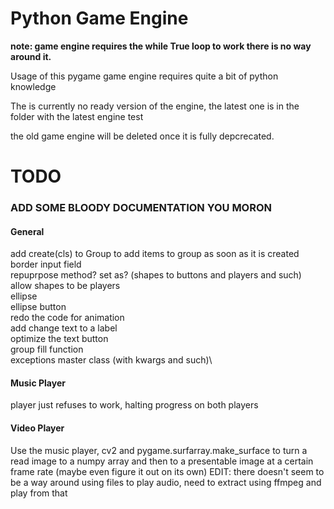 # Python Game Engine

__note: game engine requires the while True loop to work there is no way around it.__

Usage of this pygame game engine requires quite a bit of python knowledge

The is currently no ready version of the engine, the latest one is in the folder with the latest engine test

the old game engine will be deleted once it is fully depcrecated.



# TODO

### ADD SOME BLOODY DOCUMENTATION YOU MORON

#### General
add create(cls) to Group to add items to group as soon as it is created\
border input field\
repuprpose method? set as? (shapes to buttons and players and such)\
allow shapes to be players\
ellipse\
ellipse button\
redo the code for animation\
add change text to a label\
optimize the text button\
group fill function\
exceptions master class (with kwargs and such)\

#### Music Player
player just refuses to work, halting progress on both players

#### Video Player
Use the music player, cv2 and pygame.surfarray.make_surface to turn a read image to a numpy array and then to a presentable image at a certain frame rate (maybe even figure it out on its own)
EDIT: there doesn't seem to be a way around using files to play audio, need to extract using ffmpeg and play from that
